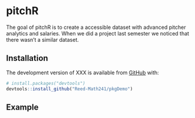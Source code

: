 
<!-- README.md is generated from README.Rmd. Please edit that file -->

<!-- You'll still need to render `README.Rmd` regularly, to keep `README.md` up-to-date. `devtools::build_readme()` is handy for this.  -->

# pitchR

<!-- badges: start -->

<!-- badges: end -->

The goal of pitchR is to create a accessible dataset with advanced
pitcher analytics and salaries. When we did a project last semester we
noticed that there wasn’t a similar dataset.

## Installation

The development version of XXX is available from
[GitHub](https://github.com/) with:

``` r
# install.packages("devtools")
devtools::install_github("Reed-Math241/pkgDemo")
```

## Example
